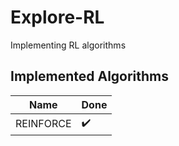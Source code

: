 # Explore-RL
Implementing RL algorithms

## Implemented Algorithms

| **Name**         | **Done** |
| ------------------- | ------------------- |
| REINFORCE   | :heavy_check_mark: | 